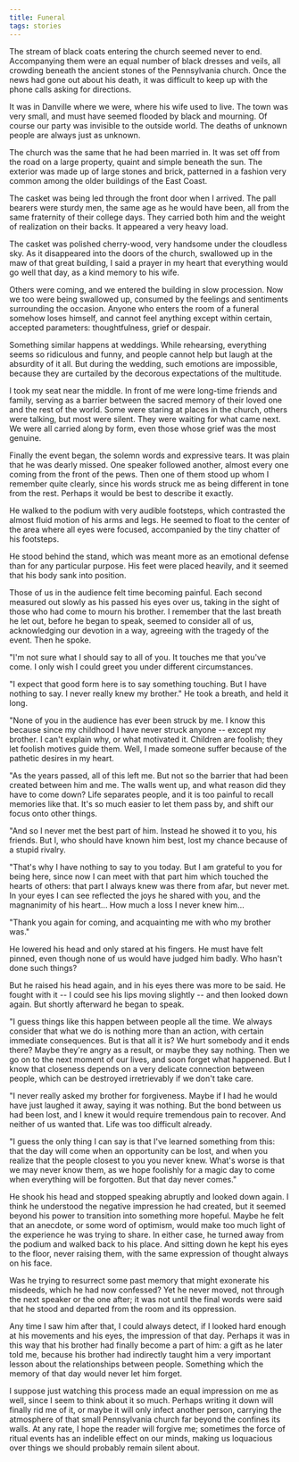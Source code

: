 ```yaml
---
title: Funeral
tags: stories
---
```


The stream of black coats entering the church seemed never to end.
Accompanying them were an equal number of black dresses and veils, all
crowding beneath the ancient stones of the Pennsylvania church.  Once
the news had gone out about his death, it was difficult to keep up with
the phone calls asking for directions.

It was in Danville where we were, where his wife used to live.  The town
was very small, and must have seemed flooded by black and mourning.  Of
course our party was invisible to the outside world.  The deaths of
unknown people are always just as unknown.

The church was the same that he had been married in.  It was set off
from the road on a large property, quaint and simple beneath the sun.
The exterior was made up of large stones and brick, patterned in a
fashion very common among the older buildings of the East Coast.

The casket was being led through the front door when I arrived.  The
pall bearers were sturdy men, the same age as he would have been, all
from the same fraternity of their college days.  They carried both him
and the weight of realization on their backs.  It appeared a very heavy
load.

The casket was polished cherry-wood, very handsome under the cloudless
sky.  As it disappeared into the doors of the church, swallowed up in
the maw of that great building, I said a prayer in my heart that
everything would go well that day, as a kind memory to his wife.

Others were coming, and we entered the building in slow procession.  Now
we too were being swallowed up, consumed by the feelings and sentiments
surrounding the occasion.  Anyone who enters the room of a funeral
somehow loses himself, and cannot feel anything except within certain,
accepted parameters: thoughtfulness, grief or despair.

Something similar happens at weddings.  While rehearsing, everything
seems so ridiculous and funny, and people cannot help but laugh at the
absurdity of it all.  But during the wedding, such emotions are
impossible, because they are curtailed by the decorous expectations of
the multitude.

I took my seat near the middle.  In front of me were long-time friends
and family, serving as a barrier between the sacred memory of their
loved one and the rest of the world.  Some were staring at places in the
church, others were talking, but most were silent.  They were waiting
for what came next.  We were all carried along by form, even those whose
grief was the most genuine.

Finally the event began, the solemn words and expressive tears.  It was
plain that he was dearly missed.  One speaker followed another, almost
every one coming from the front of the pews.  Then one of them stood up
whom I remember quite clearly, since his words struck me as being
different in tone from the rest.  Perhaps it would be best to describe
it exactly.

He walked to the podium with very audible footsteps, which contrasted
the almost fluid motion of his arms and legs.  He seemed to float to the
center of the area where all eyes were focused, accompanied by the tiny
chatter of his footsteps.

He stood behind the stand, which was meant more as an emotional defense
than for any particular purpose.  His feet were placed heavily, and it
seemed that his body sank into position.

Those of us in the audience felt time becoming painful.  Each second
measured out slowly as his passed his eyes over us, taking in the sight
of those who had come to mourn his brother.  I remember that the last
breath he let out, before he began to speak, seemed to consider all of
us, acknowledging our devotion in a way, agreeing with the tragedy of
the event.  Then he spoke.

"I'm not sure what I should say to all of you.  It touches me that
you've come.  I only wish I could greet you under different
circumstances.

"I expect that good form here is to say something touching.  But I have
nothing to say.  I never really knew my brother."  He took a breath, and
held it long.

"None of you in the audience has ever been struck by me.  I know this
because since my childhood I have never struck anyone -- except my
brother.  I can't explain why, or what motivated it.  Children are
foolish; they let foolish motives guide them.  Well, I made someone
suffer because of the pathetic desires in my heart.

"As the years passed, all of this left me.  But not so the barrier that
had been created between him and me.  The walls went up, and what reason
did they have to come down?  Life separates people, and it is too
painful to recall memories like that.  It's so much easier to let them
pass by, and shift our focus onto other things.

"And so I never met the best part of him.  Instead he showed it to you,
his friends.  But I, who should have known him best, lost my chance
because of a stupid rivalry.

"That's why I have nothing to say to you today.  But I am grateful to
you for being here, since now I can meet with that part him which
touched the hearts of others: that part I always knew was there from
afar, but never met.  In your eyes I can see reflected the joys he
shared with you, and the magnanimity of his heart... How much a loss I
never knew him...

"Thank you again for coming, and acquainting me with who my brother
was."

He lowered his head and only stared at his fingers.  He must have felt
pinned, even though none of us would have judged him badly.  Who hasn't
done such things?

But he raised his head again, and in his eyes there was more to be said.
He fought with it -- I could see his lips moving slightly -- and then
looked down again.  But shortly afterward he began to speak.

"I guess things like this happen between people all the time.  We always
consider that what we do is nothing more than an action, with certain
immediate consequences.  But is that all it is?  We hurt somebody and it
ends there?  Maybe they're angry as a result, or maybe they say nothing.
Then we go on to the next moment of our lives, and soon forget what
happened.  But I know that closeness depends on a very delicate
connection between people, which can be destroyed irretrievably if we
don't take care.

"I never really asked my brother for forgiveness.  Maybe if I had he
would have just laughed it away, saying it was nothing.  But the bond
between us had been lost, and I knew it would require tremendous pain to
recover.  And neither of us wanted that.  Life was too difficult
already.

"I guess the only thing I can say is that I've learned something from
this: that the day will come when an opportunity can be lost, and when
you realize that the people closest to you you never knew.  What's worse
is that we may never know them, as we hope foolishly for a magic day to
come when everything will be forgotten.  But that day never comes."

He shook his head and stopped speaking abruptly and looked down again.
I think he understood the negative impression he had created, but it
seemed beyond his power to transition into something more hopeful.
Maybe he felt that an anecdote, or some word of optimism, would make too
much light of the experience he was trying to share.  In either case, he
turned away from the podium and walked back to his place.  And sitting
down he kept his eyes to the floor, never raising them, with the same
expression of thought always on his face.

Was he trying to resurrect some past memory that might exonerate his
misdeeds, which he had now confessed?  Yet he never moved, not through
the next speaker or the one after; it was not until the final words were
said that he stood and departed from the room and its oppression.

Any time I saw him after that, I could always detect, if I looked hard
enough at his movements and his eyes, the impression of that day.
Perhaps it was in this way that his brother had finally become a part of
him: a gift as he later told me, because his brother had indirectly
taught him a very important lesson about the relationships between
people.  Something which the memory of that day would never let him
forget.

I suppose just watching this process made an equal impression on me as
well, since I seem to think about it so much.  Perhaps writing it down
will finally rid me of it, or maybe it will only infect another person,
carrying the atmosphere of that small Pennsylvania church far beyond the
confines its walls.  At any rate, I hope the reader will forgive me;
sometimes the force of ritual events has an indelible effect on our
minds, making us loquacious over things we should probably remain silent
about.


